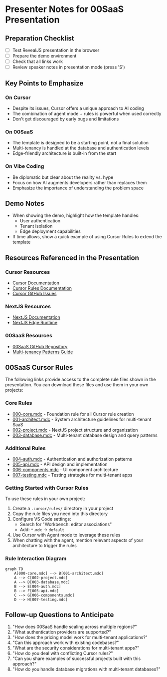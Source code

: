 # Presenter Notes for 00SaaS Presentation

## Preparation Checklist
- [ ] Test RevealJS presentation in the browser
- [ ] Prepare the demo environment
- [ ] Check that all links work
- [ ] Review speaker notes in presentation mode (press 'S')

## Key Points to Emphasize

### On Cursor
- Despite its issues, Cursor offers a unique approach to AI coding
- The combination of agent mode + rules is powerful when used correctly
- Don't get discouraged by early bugs and limitations

### On 00SaaS
- The template is designed to be a starting point, not a final solution
- Multi-tenancy is handled at the database and authentication levels
- Edge-friendly architecture is built-in from the start

### On Vibe Coding
- Be diplomatic but clear about the reality vs. hype
- Focus on how AI augments developers rather than replaces them
- Emphasize the importance of understanding the problem space

## Demo Notes
- When showing the demo, highlight how the template handles:
  - User authentication
  - Tenant isolation
  - Edge deployment capabilities
- If time allows, show a quick example of using Cursor Rules to extend the template

## Resources Referenced in the Presentation

### Cursor Resources
- [Cursor Documentation](https://cursor.sh/docs/introduction)
- [Cursor Rules Documentation](https://docs.cursor.com/context/rules-for-ai)
- [Cursor GitHub Issues](https://github.com/getcursor/cursor/issues)

### NextJS Resources
- [NextJS Documentation](https://nextjs.org/docs)
- [NextJS Edge Runtime](https://nextjs.org/docs/api-reference/edge-runtime)

### 00SaaS Resources
- [00SaaS GitHub Repository](https://github.com/00saas)
- [Multi-tenancy Patterns Guide](https://www.prisma.io/dataguide/postgresql/multi-tenancy-patterns)

## 00SaaS Cursor Rules

The following links provide access to the complete rule files shown in the presentation. You can download these files and use them in your own projects:

### Core Rules
- [000-core.mdc](https://github.com/00saas/cursor-rules/blob/main/.cursor/rules/000-core.mdc) - Foundation rule for all Cursor rule creation
- [001-architect.mdc](https://github.com/00saas/cursor-rules/blob/main/.cursor/rules/001-architect.mdc) - System architecture guidelines for multi-tenant SaaS
- [002-project.mdc](https://github.com/00saas/cursor-rules/blob/main/.cursor/rules/002-project.mdc) - NextJS project structure and organization
- [003-database.mdc](https://github.com/00saas/cursor-rules/blob/main/.cursor/rules/003-database.mdc) - Multi-tenant database design and query patterns

### Additional Rules
- [004-auth.mdc](https://github.com/00saas/cursor-rules/blob/main/.cursor/rules/004-auth.mdc) - Authentication and authorization patterns
- [005-api.mdc](https://github.com/00saas/cursor-rules/blob/main/.cursor/rules/005-api.mdc) - API design and implementation
- [006-components.mdc](https://github.com/00saas/cursor-rules/blob/main/.cursor/rules/006-components.mdc) - UI component architecture
- [007-testing.mdc](https://github.com/00saas/cursor-rules/blob/main/.cursor/rules/007-testing.mdc) - Testing strategies for multi-tenant apps

### Getting Started with Cursor Rules

To use these rules in your own project:

1. Create a `.cursor/rules/` directory in your project
2. Copy the rule files you need into this directory
3. Configure VS Code settings:
   - Search for "Workbench: editor associations"
   - Add: `*.mdc` → `default`
4. Use Cursor with Agent mode to leverage these rules
5. When chatting with the agent, mention relevant aspects of your architecture to trigger the rules

### Rule Interaction Diagram

```mermaid
graph TD
    A[000-core.mdc] --> B[001-architect.mdc]
    A --> C[002-project.mdc]
    A --> D[003-database.mdc]
    B --> E[004-auth.mdc]
    B --> F[005-api.mdc]
    C --> G[006-components.mdc]
    D --> H[007-testing.mdc]
```

## Follow-up Questions to Anticipate

1. "How does 00SaaS handle scaling across multiple regions?"
2. "What authentication providers are supported?"
3. "How does the pricing model work for multi-tenant applications?"
4. "Can this approach work with existing codebases?"
5. "What are the security considerations for multi-tenant apps?"
6. "How do you deal with conflicting Cursor rules?"
7. "Can you share examples of successful projects built with this approach?"
8. "How do you handle database migrations with multi-tenant databases?" 
